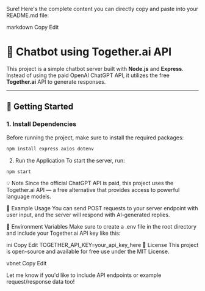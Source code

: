 Sure! Here's the complete content you can directly copy and paste into your README.md file:

markdown
Copy
Edit
# 🤖 Chatbot using Together.ai API

This project is a simple chatbot server built with **Node.js** and **Express**. Instead of using the paid OpenAI ChatGPT API, it utilizes the free **Together.ai** API to generate responses.

---

## 🚀 Getting Started

### 1. Install Dependencies

Before running the project, make sure to install the required packages:

```bash
npm install express axios dotenv
```

2. Run the Application
To start the server, run:

```bash
npm start
```
💡 Note
Since the official ChatGPT API is paid, this project uses the Together.ai API — a free alternative that provides access to powerful language models.

🧪 Example Usage
You can send POST requests to your server endpoint with user input, and the server will respond with AI-generated replies.

📁 Environment Variables
Make sure to create a .env file in the root directory and include your Together.ai API key like this:

ini
Copy
Edit
TOGETHER_API_KEY=your_api_key_here
📃 License
This project is open-source and available for free use under the MIT License.

vbnet
Copy
Edit

Let me know if you'd like to include API endpoints or example request/response data too!







